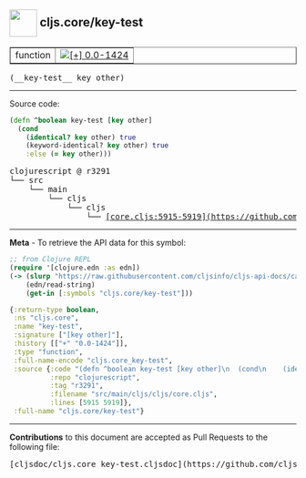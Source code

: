 ## <img width="48px" valign="middle" src="http://i.imgur.com/Hi20huC.png"> cljs.core/key-test

 <table border="1">
<tr>

<td>function</td>
<td><a href="https://github.com/cljsinfo/cljs-api-docs/tree/0.0-1424"><img valign="middle" alt="[+] 0.0-1424" src="https://img.shields.io/badge/+-0.0--1424-lightgrey.svg"></a> </td>
</tr>
</table>

 <samp>
(__key-test__ key other)<br>
</samp>

---





Source code:

```clj
(defn ^boolean key-test [key other]
  (cond
    (identical? key other) true
    (keyword-identical? key other) true
    :else (= key other)))
```

 <pre>
clojurescript @ r3291
└── src
    └── main
        └── cljs
            └── cljs
                └── <ins>[core.cljs:5915-5919](https://github.com/clojure/clojurescript/blob/r3291/src/main/cljs/cljs/core.cljs#L5915-L5919)</ins>
</pre>


---

__Meta__ - To retrieve the API data for this symbol:

```clj
;; from Clojure REPL
(require '[clojure.edn :as edn])
(-> (slurp "https://raw.githubusercontent.com/cljsinfo/cljs-api-docs/catalog/cljs-api.edn")
    (edn/read-string)
    (get-in [:symbols "cljs.core/key-test"]))
```

```clj
{:return-type boolean,
 :ns "cljs.core",
 :name "key-test",
 :signature ["[key other]"],
 :history [["+" "0.0-1424"]],
 :type "function",
 :full-name-encode "cljs.core_key-test",
 :source {:code "(defn ^boolean key-test [key other]\n  (cond\n    (identical? key other) true\n    (keyword-identical? key other) true\n    :else (= key other)))",
          :repo "clojurescript",
          :tag "r3291",
          :filename "src/main/cljs/cljs/core.cljs",
          :lines [5915 5919]},
 :full-name "cljs.core/key-test"}

```

---

__Contributions__ to this document are accepted as Pull Requests to the following file:

 <pre>
[cljsdoc/cljs.core_key-test.cljsdoc](https://github.com/cljsinfo/cljs-api-docs/blob/master/cljsdoc/cljs.core_key-test.cljsdoc)
</pre>

